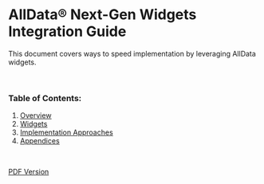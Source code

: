 # AllData® Next-Gen Widgets Integration Guide

This document covers ways to speed implementation by leveraging AllData widgets.

<br>

### Table of Contents:
1. <u>[Overview](?path=docs/alldata-next-gen/overview-integration-approach.md)</u>
2. <u>[Widgets](?path=docs/alldata-next-gen/widgets.md)</u>
3. <u>[Implementation Approaches](?path=docs/alldata-next-gen/implementation-approaches.md)</u>
4. <u>[Appendices](?path=docs/alldata-next-gen/appendices.md)</u>

<br>

[PDF Version](https://raw.githubusercontent.com/Fiserv/alldata/develop/docs/documentation/pdfs/Next-Gen%20Widgets%20Integration%20Guide.pdf)